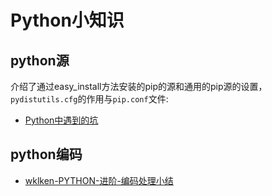 # Python小知识

## python源

介绍了通过easy_install方法安装的pip的源和通用的pip源的设置，`pydistutils.cfg`的作用与`pip.conf`文件:

- [Python中遇到的坑](https://tianle.me/2017/06/08/shitinPython/)

## python编码

- [wklken-PYTHON-进阶-编码处理小结](http://wklken.me/posts/2013/08/31/python-extra-coding-intro.html)